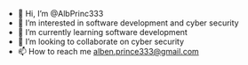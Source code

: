 - 👋 Hi, I’m @AlbPrinc333
- 👀 I’m interested in software development and cyber security
- 🌱 I’m currently learning software development
- 💞️ I’m looking to collaborate on cyber security 
- 📫 How to reach me alben.prince333@gmail.com

<!---
AlbPrinc333/AlbPrinc333 is a ✨ special ✨ repository because its `README.md` (this file) appears on your GitHub profile.
You can click the Preview link to take a look at your changes.
--->
